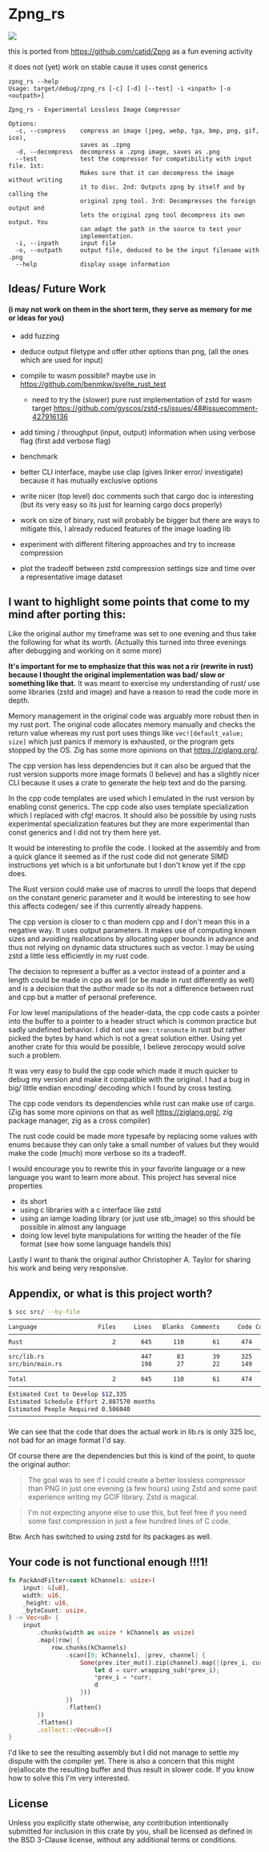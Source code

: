 # Zpng_rs

![](https://github.com/benmkw/zpng_rs/workflows/CI/badge.svg)

this is ported from https://github.com/catid/Zpng as a fun evening activity

it does not (yet) work on stable cause it uses const generics

```man
zpng_rs --help
Usage: target/debug/zpng_rs [-c] [-d] [--test] -i <inpath> [-o <outpath>]

Zpng_rs - Experimental Lossless Image Compressor

Options:
  -c, --compress    compress an image (jpeg, webp, tga, bmp, png, gif, ico),
                    saves as .zpng
  -d, --decompress  decompress a .zpng image, saves as .png
  --test            test the compressor for compatibility with input file. 1st:
                    Makes sure that it can decompress the image without writing
                    it to disc. 2nd: Outputs zpng by itself and by calling the
                    original zpng tool. 3rd: Decompresses the foreign output and
                    lets the original zpng tool decompress its own output. You
                    can adapt the path in the source to test your
                    implementation.
  -i, --inpath      input file
  -o, --outpath     output file, deduced to be the input filename with .png
  --help            display usage information

```

## Ideas/ Future Work
#### (i may not work on them in the short term, they serve as memory for me or ideas for you)
- add fuzzing
- deduce output filetype and offer other options than png, (all the ones which are used for input)
- compile to wasm possible? maybe use in https://github.com/benmkw/svelte_rust_test
    - need to try the (slower) pure rust implementation of zstd for wasm target https://github.com/gyscos/zstd-rs/issues/48#issuecomment-427916136
- add timing / throughput (input, output) information when using verbose flag (first add verbose flag)
- benchmark
- better CLI interface, maybe use clap (gives linker error/ investigate) because it has mutually exclusive options
- write nicer (top level) doc comments such that cargo doc is interesting (but its very easy so its just for learning cargo docs properly)
- work on size of binary, rust will probably be bigger but there are ways to mitigate this, I already reduced features of the image loading lib

- experiment with different filtering approaches and try to increase compression
- plot the tradeoff between zstd compression settings size and time over a representative image dataset

## I want to highlight some points that come to my mind after porting this:

Like the original author my timeframe was set to one evening and thus take the following for what its worth. (Actually this turned into three evenings after debugging and working on it some more)

**It's important for me to emphasize that this was not a rir (rewrite in rust) because I thought the original implementation was bad/ slow or something like that.**
It was meant to exercise my understanding of rust/ use some libraries (zstd and image) and have a reason to read the code more in depth.

Memory management in the original code was arguably more robust then in my rust port.
The original code allocates memory manually and checks the return value whereas my rust port uses things like `vec![default_value; size]` which just panics if memory is exhausted, or the program gets stopped by the OS.
Zig has some more opinions on that https://ziglang.org/.

The cpp version has less dependencies but it can also be argued that the rust version supports more image formats (I believe) and has a slightly nicer CLI because it uses a crate to generate the help text and do the parsing.

In the cpp code templates are used which I emulated in the rust version by enabling const generics. The cpp code also uses template specialization which I replaced with cfg! macros. It should also be possible by using rusts experimental specialization features but they are more experimental than const generics and I did not try them here yet.

It would be interesting to profile the code. I looked at the assembly and from a quick glance it seemed as if the rust code did not generate SIMD instructions yet which is a bit unfortunate but I don't know yet if the cpp does.

The Rust version could make use of macros to unroll the loops that depend on the constant generic parameter and it would be interesting to see how this affects codegen/ see if this currently already happens.

The cpp version is closer to c than modern cpp and I don't mean this in a negative way. It uses output parameters. It makes use of computing known sizes and avoiding reallocations by allocating upper bounds in advance and thus not relying on dynamic data structures such as vector. I may be using zstd a little less efficiently in my rust code.

The decision to represent a buffer as a vector instead of a pointer and a length could be made in cpp as well (or be made in rust differently as well) and is a decision that the author made so its not a difference between rust and cpp but a matter of personal preference.

For low level manipulations of the header-data, the cpp code casts a pointer into the buffer to a pointer to a header struct which is common practice but sadly undefined behavior. I did not use `mem::transmute` in rust but rather picked the bytes by hand which is not a great solution either. Using yet another crate for this would be possible, I believe zerocopy would solve such a problem.

It was very easy to build the cpp code which made it much quicker to debug my version and make it compatible with the original. I had a bug in big/ little endian encoding/ decoding which I found by cross testing.

The cpp code vendors its dependencies while rust can make use of cargo. (Zig has some more opinions on that as well https://ziglang.org/, zig package manager, zig as a cross compiler)

The rust code could be made more typesafe by replacing some values with enums because they can only take a small number of values but they would make the code (much) more verbose so its a tradeoff.

I would encourage you to rewrite this in your favorite language or a new language you want to learn more about.
This project has several nice properties

- its short
- using c libraries with a c interface like zstd
- using an iamge loading library (or just use stb_image) so this should be possible in almost any language
- doing low level byte manipulations for writing the header of the file format (see how some language handels this)


Lastly I want to thank the original author Christopher A. Taylor for sharing his work and being very responsive.

## Appendix, or what is this project worth?
```sh
$ scc src/ --by-file
───────────────────────────────────────────────────────────────────────────────
Language                 Files     Lines   Blanks  Comments     Code Complexity
───────────────────────────────────────────────────────────────────────────────
Rust                         2       645      110        61      474         36
───────────────────────────────────────────────────────────────────────────────
src/lib.rs                           447       83        39      325         27
src/bin/main.rs                      198       27        22      149          9
───────────────────────────────────────────────────────────────────────────────
Total                        2       645      110        61      474         36
───────────────────────────────────────────────────────────────────────────────
Estimated Cost to Develop $12,335
Estimated Schedule Effort 2.887570 months
Estimated People Required 0.506040
───────────────────────────────────────────────────────────────────────────────
```
We can see that the code that does the actual work in lib.rs is only 325 loc, not bad for an image format I'd say.

Of course there are the dependencies but this is kind of the point, to quote the original author:

> The goal was to see if I could create a better lossless compressor than PNG in just one evening (a few hours) using Zstd and some past experience writing my GCIF library. Zstd is magical.

> I'm not expecting anyone else to use this, but feel free if you need some fast compression in just a few hundred lines of C code.

Btw. Arch has switched to using zstd for its packages as well.

## Your code is not functional enough !!!1!

```rust
fn PackAndFilter<const kChannels: usize>(
    input: &[u8],
    width: u16,
    _height: u16,
    _byteCount: usize,
) -> Vec<u8> {
    input
        .chunks(width as usize * kChannels as usize)
        .map(|row| {
            row.chunks(kChannels)
                .scan([0; kChannels], |prev, channel| {
                    Some(prev.iter_mut().zip(channel).map(|(prev_i, curr)| {
                        let d = curr.wrapping_sub(*prev_i);
                        *prev_i = *curr;
                        d
                    }))
                })
                .flatten()
        })
        .flatten()
        .collect::<Vec<u8>>()
}
```
I'd like to see the resulting assembly but I did not manage to settle my dispute with the compiler yet. There is also a concern that this might (re)allocate the resulting buffer and thus result in slower code.
If you know how to solve this I'm very interested.

## License
Unless you explicitly state otherwise, any contribution intentionally submitted for inclusion in this crate by you, shall be licensed as defined in the BSD 3-Clause license, without any additional terms or conditions.
